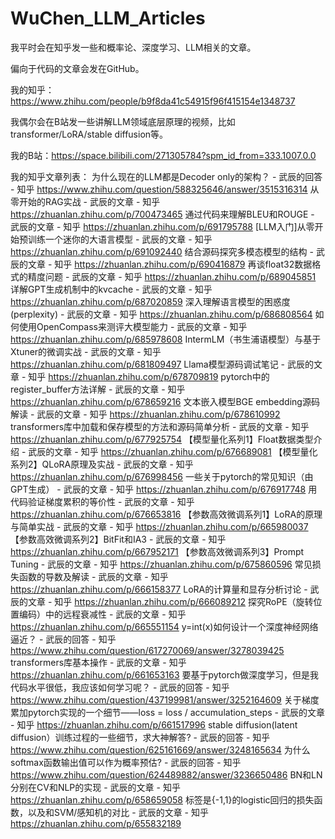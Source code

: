 # WuChen_LLM_Articles

我平时会在知乎发一些和概率论、深度学习、LLM相关的文章。

偏向于代码的文章会发在GitHub。

我的知乎：https://www.zhihu.com/people/b9f8da41c54915f96f415154e1348737

我偶尔会在B站发一些讲解LLM领域底层原理的视频，比如transformer/LoRA/stable diffusion等。

我的B站：https://space.bilibili.com/271305784?spm_id_from=333.1007.0.0

我的知乎文章列表：
为什么现在的LLM都是Decoder only的架构？ - 武辰的回答 - 知乎
https://www.zhihu.com/question/588325646/answer/3515316314
从零开始的RAG实战 - 武辰的文章 - 知乎
https://zhuanlan.zhihu.com/p/700473465
通过代码来理解BLEU和ROUGE - 武辰的文章 - 知乎
https://zhuanlan.zhihu.com/p/691795788
[LLM入门]从零开始预训练一个迷你的大语言模型 - 武辰的文章 - 知乎
https://zhuanlan.zhihu.com/p/691092440
结合源码探究多模态模型的结构 - 武辰的文章 - 知乎
https://zhuanlan.zhihu.com/p/690416879
再谈float32数据格式的精度问题 - 武辰的文章 - 知乎
https://zhuanlan.zhihu.com/p/689045851
详解GPT生成机制中的kvcache - 武辰的文章 - 知乎
https://zhuanlan.zhihu.com/p/687020859
深入理解语言模型的困惑度(perplexity) - 武辰的文章 - 知乎
https://zhuanlan.zhihu.com/p/686808564
如何使用OpenCompass来测评大模型能力 - 武辰的文章 - 知乎
https://zhuanlan.zhihu.com/p/685978608
IntermLM（书生浦语模型）与基于Xtuner的微调实战 - 武辰的文章 - 知乎
https://zhuanlan.zhihu.com/p/681809497
Llama模型源码调试笔记 - 武辰的文章 - 知乎
https://zhuanlan.zhihu.com/p/678709819
pytorch中的register_buffer方法详解 - 武辰的文章 - 知乎
https://zhuanlan.zhihu.com/p/678659216
文本嵌入模型BGE embedding源码解读 - 武辰的文章 - 知乎
https://zhuanlan.zhihu.com/p/678610992
transformers库中加载和保存模型的方法和源码简单分析 - 武辰的文章 - 知乎
https://zhuanlan.zhihu.com/p/677925754
【模型量化系列1】Float数据类型介绍 - 武辰的文章 - 知乎
https://zhuanlan.zhihu.com/p/676689081
【模型量化系列2】QLoRA原理及实战 - 武辰的文章 - 知乎
https://zhuanlan.zhihu.com/p/676998456
一些关于pytorch的常见知识（由GPT生成） - 武辰的文章 - 知乎
https://zhuanlan.zhihu.com/p/676917748
用代码验证梯度累积的等价性 - 武辰的文章 - 知乎
https://zhuanlan.zhihu.com/p/676653816
【参数高效微调系列1】LoRA的原理与简单实战 - 武辰的文章 - 知乎
https://zhuanlan.zhihu.com/p/665980037
【参数高效微调系列2】BitFit和IA3 - 武辰的文章 - 知乎
https://zhuanlan.zhihu.com/p/667952171
【参数高效微调系列3】Prompt Tuning - 武辰的文章 - 知乎
https://zhuanlan.zhihu.com/p/675860596
常见损失函数的导数及解读 - 武辰的文章 - 知乎
https://zhuanlan.zhihu.com/p/666158377
LoRA的计算量和显存分析讨论 - 武辰的文章 - 知乎
https://zhuanlan.zhihu.com/p/666089212
探究RoPE（旋转位置编码）中的远程衰减性 - 武辰的文章 - 知乎
https://zhuanlan.zhihu.com/p/665551154
y=int(x)如何设计一个深度神经网络逼近？ - 武辰的回答 - 知乎
https://www.zhihu.com/question/617270069/answer/3278039425
transformers库基本操作 - 武辰的文章 - 知乎
https://zhuanlan.zhihu.com/p/661653163
要基于pytorch做深度学习，但是我代码水平很低，我应该如何学习呢？ - 武辰的回答 - 知乎
https://www.zhihu.com/question/437199981/answer/3252164609
关于梯度累加pytorch实现的一个细节——loss = loss / accumulation_steps - 武辰的文章 - 知乎
https://zhuanlan.zhihu.com/p/661517996
stable diffusion(latent diffusion）训练过程的一些细节，求大神解答? - 武辰的回答 - 知乎
https://www.zhihu.com/question/625161669/answer/3248165634
为什么softmax函数输出值可以作为概率预估? - 武辰的回答 - 知乎
https://www.zhihu.com/question/624489882/answer/3236650486
BN和LN分别在CV和NLP的实现 - 武辰的文章 - 知乎
https://zhuanlan.zhihu.com/p/658659058
标签是{-1,1}的logistic回归的损失函数，以及和SVM/感知机的对比 - 武辰的文章 - 知乎
https://zhuanlan.zhihu.com/p/655832189

